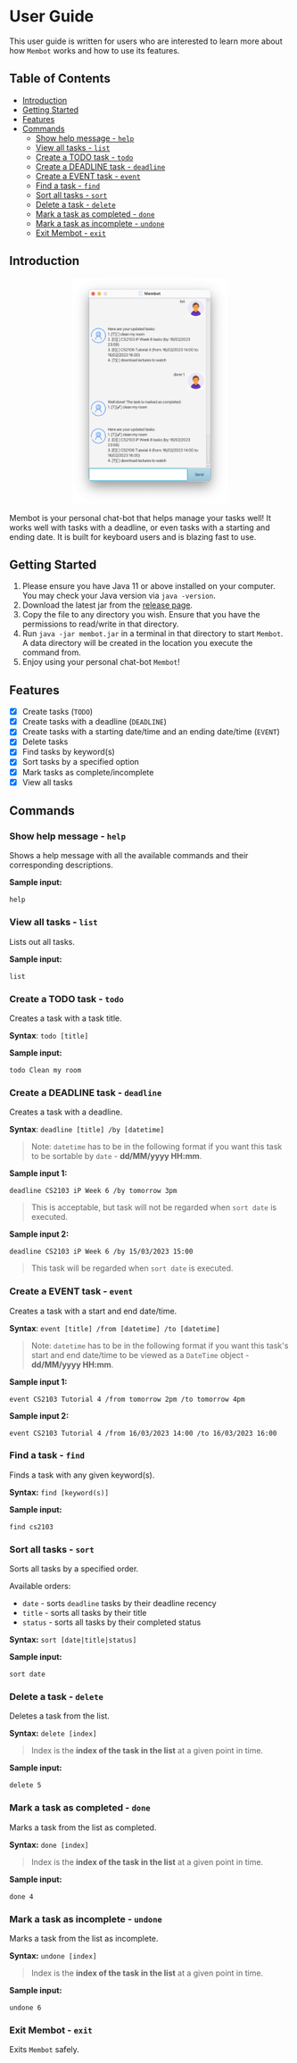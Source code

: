 # User Guide

This user guide is written for users who are interested to learn more about how `Membot` works and how to use its features.

## Table of Contents

- [Introduction](#introduction)
- [Getting Started](#getting-started)
- [Features](#features)
- [Commands](#commands)
  - [Show help message - `help`](#show-help-message---help)
  - [View all tasks - `list`](#view-all-tasks---list)
  - [Create a TODO task - `todo`](#create-a-todo-task---todo)
  - [Create a DEADLINE task - `deadline`](#create-a-deadline-task---deadline)
  - [Create a EVENT task - `event`](#create-a-event-task---event)
  - [Find a task - `find`](#find-a-task---find)
  - [Sort all tasks - `sort`](#sort-all-tasks---sort)
  - [Delete a task - `delete`](#delete-a-task---delete)
  - [Mark a task as completed - `done`](#mark-a-task-as-completed---done)
  - [Mark a task as incomplete - `undone`](#mark-a-task-as-incomplete---undone)
  - [Exit Membot - `exit`](#exit-membot---exit)

## Introduction

<div style="text-align: center;">
  <img src="./Ui.png" width="280">
</div>

Membot is your personal chat-bot that helps manage your tasks well! It works well with tasks with a deadline, or even tasks with a starting and ending date. It is built for keyboard users and is blazing fast to use.

## Getting Started

1. Please ensure you have Java 11 or above installed on your computer. You may check your Java version via `java -version`.
2. Download the latest jar from the [release page](https://github.com/Beebeeoii/ip/releases).
3. Copy the file to any directory you wish. Ensure that you have the permissions to read/write in that directory.
4. Run `java -jar membot.jar` in a terminal in that directory to start `Membot`. A data directory will be created in the location you execute the command from.
5. Enjoy using your personal chat-bot `Membot`!

## Features

- [X] Create tasks (`TODO`)
- [X] Create tasks with a deadline (`DEADLINE`)
- [X] Create tasks with a starting date/time and an ending date/time (`EVENT`)
- [X] Delete tasks
- [X] Find tasks by keyword(s)
- [X] Sort tasks by a specified option
- [X] Mark tasks as complete/incomplete
- [X] View all tasks

## Commands

### Show help message - `help`

Shows a help message with all the available commands and their corresponding descriptions.

**Sample input:**

```text
help
```

### View all tasks - `list`

Lists out all tasks.

**Sample input:**

```text
list
```

### Create a TODO task - `todo`

Creates a task with a task title.

**Syntax**: `todo [title]`

**Sample input:**

```text
todo Clean my room
```

### Create a DEADLINE task - `deadline`

Creates a task with a deadline.

**Syntax**: `deadline [title] /by [datetime]`

> Note: `datetime` has to be in the following format if you want this task to be
sortable by `date` - **dd/MM/yyyy HH:mm**.

**Sample input 1:**

```text
deadline CS2103 iP Week 6 /by tomorrow 3pm
```

> This is acceptable, but task will not be regarded when `sort date` is executed.

**Sample input 2:**

```text
deadline CS2103 iP Week 6 /by 15/03/2023 15:00
```

> This task will be regarded when `sort date` is executed.

### Create a EVENT task - `event`

Creates a task with a start and end date/time.

**Syntax**: `event [title] /from [datetime] /to [datetime]`

> Note: `datetime` has to be in the following format if you want this task's start and end date/time
> to be viewed as a `DateTime` object - **dd/MM/yyyy HH:mm**.

**Sample input 1:**

```text
event CS2103 Tutorial 4 /from tomorrow 2pm /to tomorrow 4pm
```

**Sample input 2:**

```text
event CS2103 Tutorial 4 /from 16/03/2023 14:00 /to 16/03/2023 16:00
```

### Find a task - `find`

Finds a task with any given keyword(s).

**Syntax:** `find [keyword(s)]`

**Sample input:**

```text
find cs2103
```

### Sort all tasks - `sort`

Sorts all tasks by a specified order.

Available orders:
- `date` - sorts `deadline` tasks by their deadline recency
- `title` - sorts all tasks by their title
- `status` - sorts all tasks by their completed status

**Syntax:** `sort [date|title|status]`

**Sample input:**

```text
sort date
```

### Delete a task - `delete`

Deletes a task from the list.

**Syntax:** `delete [index]`

> Index is the **index of the task in the list** at a given point in time.

**Sample input:**

```text
delete 5
```

### Mark a task as completed - `done`

Marks a task from the list as completed.

**Syntax:** `done [index]`

> Index is the **index of the task in the list** at a given point in time.

**Sample input:**

```text
done 4
```

### Mark a task as incomplete - `undone`

Marks a task from the list as incomplete.

**Syntax:** `undone [index]`

> Index is the **index of the task in the list** at a given point in time.

**Sample input:**

```text
undone 6
```

### Exit Membot - `exit`

Exits `Membot` safely.
